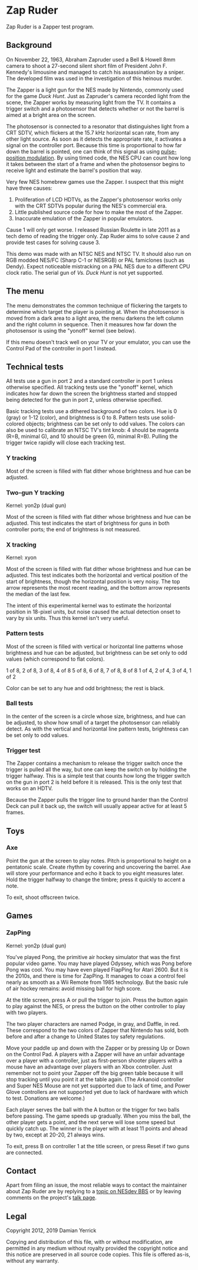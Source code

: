 Zap Ruder
=========

Zap Ruder is a Zapper test program.

Background
----------
On November 22, 1963, Abraham Zapruder used a Bell & Howell 8mm
camera to shoot a 27-second silent short film of President John F.
Kennedy's limousine and managed to catch his assassination by a
sniper.  The developed film was used in the investigation of this
heinous murder.

The Zapper is a light gun for the NES made by Nintendo, commonly used
for the game *Duck Hunt*.  Just as Zapruder's camera recorded light
from the scene, the Zapper works by measuring light from the TV.
It contains a trigger switch and a photosensor that detects whether
or not the barrel is aimed at a bright area on the screen.

The photosensor is connected to a resonator that distinguishes light
from a CRT SDTV, which flickers at the 15.7 kHz horizontal scan rate,
from any other light source.  As soon as it detects the appropriate
rate, it activates a signal on the controller port.  Because this
time is proportional to how far down the barrel is pointed, one can
think of this signal as using [pulse-position modulation].  By using
timed code, the NES CPU can count how long it takes between the start
of a frame and when the photosensor begins to receive light and
estimate the barrel's position that way.

Very few NES homebrew games use the Zapper.  I suspect that this
might have three causes:

 1. Proliferation of LCD HDTVs, as the Zapper's photosensor works
    only with the CRT SDTVs popular during the NES's commercial era.
 2. Little published source code for how to make the most of
    the Zapper.
 3. Inaccurate emulation of the Zapper in popular emulators.

Cause 1 will only get worse.  I released Russian Roulette in late
2011 as a tech demo of reading the trigger only.  Zap Ruder aims
to solve cause 2 and provide test cases for solving cause 3.

This demo was made with an NTSC NES and NTSC TV.  It should also
run on RGB modded NES/FC (Sharp C-1 or NESRGB) or PAL famiclones
(such as Dendy).  Expect noticeable mistracking on a PAL NES due
to a different CPU clock ratio.  The serial gun of *Vs. Duck Hunt*
is not yet supported.

[pulse-position modulation]: https://en.wikipedia.org/wiki/Pulse-position_modulation

The menu
--------
The menu demonstrates the common technique of flickering the targets
to determine which target the player is pointing at.  When the
photosensor is moved from a dark area to a light area, the menu
darkens the left column and the right column in sequence.  Then it
measures how far down the photosensor is using the "yonoff" kernel
(see below).

If this menu doesn't track well on your TV or your emulator, you
can use the Control Pad of the controller in port 1 instead.

Technical tests
---------------
All tests use a gun in port 2 and a standard controller in port 1
unless otherwise specified.  All tracking tests use the "yonoff"
kernel, which indicates how far down the screen the brightness
started and stopped being detected for the gun in port 2, unless
otherwise specified.

Basic tracking tests use a dithered background of two colors.
Hue is 0 (gray) or 1-12 (color), and brightness is 0 to 8.
Pattern tests use solid-colored objects; brightness can be set only
to odd values.  The colors can also be used to calibrate an NTSC TV's
tint knob: 4 should be magenta (R=B, minimal G), and 10 should be
green (G, minimal R=B).  Pulling the trigger twice rapidly will close
each tracking test.

### Y tracking

Most of the screen is filled with flat dither whose brightness and
hue can be adjusted.

### Two-gun Y tracking

Kernel: yon2p (dual gun)

Most of the screen is filled with flat dither whose brightness and
hue can be adjusted.  This test indicates the start of brightness for
guns in both controller ports; the end of brightness is not measured.

### X tracking

Kernel: xyon

Most of the screen is filled with flat dither whose brightness and
hue can be adjusted.  This test indicates both the horizontal and
vertical position of the start of brightness, though the horizontal
position is very noisy.  The top arrow represents the most recent
reading, and the bottom arrow represents the median of the last few.

The intent of this experimental kernel was to estimate the horizontal
position in 18-pixel units, but noise caused the actual detection
onset to vary by six units.  Thus this kernel isn't very useful.

### Pattern tests

Most of the screen is filled with vertical or horizontal line
patterns whose brightness and hue can be adjusted, but brightness
can be set only to odd values (which correspond to flat colors).

1 of 8, 2 of 8, 3 of 8, 4 of 8
5 of 8, 6 of 8, 7 of 8, 8 of 8
1 of 4, 2 of 4, 3 of 4, 1 of 2

Color can be set to any hue and odd brightness; the rest is black.

### Ball tests

In the center of the screen is a circle whose size, brightness, and
hue can be adjusted, to show how small of a target the photosensor
can reliably detect.  As with the vertical and horizontal line
pattern tests, brightness can be set only to odd values.

### Trigger test

The Zapper contains a mechanism to release the trigger switch once
the trigger is pulled all the way, but one can keep the switch on by
holding the trigger halfway.  This is a simple test that counts
how long the trigger switch on the gun in port 2 is held before it
is released.  This is the only test that works on an HDTV.

Because the Zapper pulls the trigger line to ground harder than the
Control Deck can pull it back up, the switch will usually appear
active for at least 5 frames.

Toys
----

### Axe

Point the gun at the screen to play notes.  Pitch is proportional
to height on a pentatonic scale.  Create rhythm by covering and
uncovering the barrel.  Axe will store your performance and echo
it back to you eight measures later.  Hold the trigger halfway to
change the timbre; press it quickly to accent a note.

To exit, shoot offscreen twice.

Games
-----

### ZapPing

Kernel: yon2p (dual gun)

You've played Pong, the primitive air hockey simulator that was the
first popular video game.  You may have played Odyssey, which was
Pong before Pong was cool.  You may have even played FlapPing for
Atari 2600.  But it is the 2010s, and there is time for ZapPing.
It manages to coax a control feel nearly as smooth as a Wii Remote
from 1985 technology.  But the basic rule of air hockey remains:
avoid missing ball for high score.

At the title screen, press A or pull the trigger to join.  Press the
button again to play against the NES, or press the button on the
other controller to play with two players.

The two player characters are named Podge, in gray, and Daffle, in
red.  These correspond to the two colors of Zapper that Nintendo
has sold, both before and after a change to United States toy safety
regulations.

Move your paddle up and down with the Zapper or by pressing Up or
Down on the Control Pad.  A players with a Zapper will have an unfair
advantage over a player with a controller, just as first-person
shooter players with a mouse have an advantage over players with an
Xbox controller.  Just remember not to point your Zapper off the
big green table because it will stop tracking until you point it at
the table again.  (The Arkanoid controller and Super NES Mouse are
not yet supported due to lack of time, and Power Glove controllers
are not supported yet due to lack of hardware with which to test.
Donations are welcome.)

Each player serves the ball with the A button or the trigger for
two balls before passing.  The game speeds up gradually.  When you
miss the ball, the other player gets a point, and the next serve will
lose some speed but quickly catch up.  The winner is the player with
at least 11 points and ahead by two, except at 20-20, 21 always wins.

To exit, press B on controller 1 at the title screen, or press Reset
if two guns are connected.

Contact
-------
Apart from filing an issue, the most reliable ways to contact the
maintainer about Zap Ruder are by replying to a [topic on NESdev BBS]
or by leaving comments on the project's [talk page].

[topic on NESdev BBS]: https://forums.nesdev.com/viewtopic.php?t=8108
[talk page]: https://pineight.com/mw/?title=Talk:Zap_Ruder

Legal
-----
Copyright 2012, 2019 Damian Yerrick

Copying and distribution of this file, with or without
modification, are permitted in any medium without royalty provided
the copyright notice and this notice are preserved in all source
code copies.  This file is offered as-is, without any warranty.

